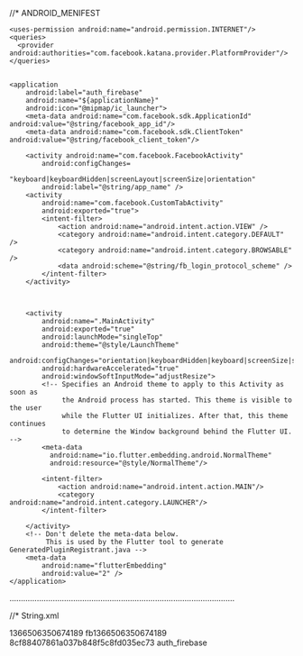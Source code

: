 //* ANDROID_MENIFEST

<manifest xmlns:android="http://schemas.android.com/apk/res/android"
    package="com.example.auth_firebase">

    <uses-permission android:name="android.permission.INTERNET"/>
    <queries>
      <provider android:authorities="com.facebook.katana.provider.PlatformProvider"/>
    </queries> 


    <application
        android:label="auth_firebase"
        android:name="${applicationName}"
        android:icon="@mipmap/ic_launcher">
        <meta-data android:name="com.facebook.sdk.ApplicationId" android:value="@string/facebook_app_id"/>
   	    <meta-data android:name="com.facebook.sdk.ClientToken" android:value="@string/facebook_client_token"/>

        <activity android:name="com.facebook.FacebookActivity"
            android:configChanges=
                    "keyboard|keyboardHidden|screenLayout|screenSize|orientation"
            android:label="@string/app_name" />
        <activity
            android:name="com.facebook.CustomTabActivity"
            android:exported="true">
            <intent-filter>
                <action android:name="android.intent.action.VIEW" />
                <category android:name="android.intent.category.DEFAULT" />
                <category android:name="android.intent.category.BROWSABLE" />
                <data android:scheme="@string/fb_login_protocol_scheme" />
            </intent-filter>
        </activity>
            


        <activity
            android:name=".MainActivity"
            android:exported="true"
            android:launchMode="singleTop"
            android:theme="@style/LaunchTheme"
            android:configChanges="orientation|keyboardHidden|keyboard|screenSize|smallestScreenSize|locale|layoutDirection|fontScale|screenLayout|density|uiMode"
            android:hardwareAccelerated="true"
            android:windowSoftInputMode="adjustResize">
            <!-- Specifies an Android theme to apply to this Activity as soon as
                 the Android process has started. This theme is visible to the user
                 while the Flutter UI initializes. After that, this theme continues
                 to determine the Window background behind the Flutter UI. -->
            <meta-data
              android:name="io.flutter.embedding.android.NormalTheme"
              android:resource="@style/NormalTheme"/>
            
            <intent-filter>
                <action android:name="android.intent.action.MAIN"/>
                <category android:name="android.intent.category.LAUNCHER"/>
            </intent-filter>

        </activity>
        <!-- Don't delete the meta-data below.
             This is used by the Flutter tool to generate GeneratedPluginRegistrant.java -->
        <meta-data
            android:name="flutterEmbedding"
            android:value="2" />
    </application>
</manifest>

...................................................................................................

//* String.xml

<?xml version="1.0" encoding="utf-8"?>
<resources>
    <string name="facebook_app_id">1366506350674189</string>
    <string name="fb_login_protocol_scheme">fb1366506350674189</string>
    <string name="facebook_client_token">8cf88407861a037b848f5c8fd035ec73</string>
    <string name="app_name">auth_firebase</string>
</resources>






